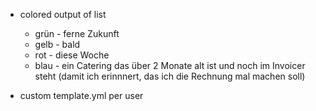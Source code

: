 * colored output of list
  * grün - ferne Zukunft
  * gelb - bald
  * rot  - diese Woche
  * blau - ein Catering das über 2 Monate alt ist und noch im Invoicer steht (damit ich erinnnert, das ich die Rechnung mal machen soll)

* custom template.yml per user
